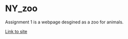 # NY_zoo
Assignment 1 is a webpage desgined as a zoo for animals. 

[Link to site](https://katie34.github.io/NY_zoo/)
